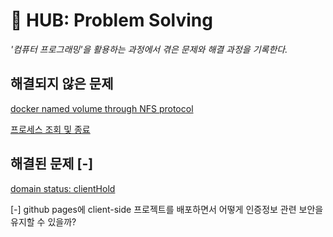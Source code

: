 # 󰏢 HUB: Problem Solving

  _'컴퓨터 프로그래밍'을 활용하는 과정에서 겪은 문제와 해결 과정을 기록한다._


## 해결되지 않은 문제

[docker named volume through NFS protocol](/Programing/problem_solving/docker_named_volume_through_NFS_protocol)

[프로세스 조회 및 종료](/Programing/problem_solving/프로세스_조회_및_종료)


## 해결된 문제 [-]

[domain status: clientHold](/Programing/problem_solving/domain_status:_clientHold)

[-] github pages에 client-side 프로젝트를 배포하면서 어떻게 인증정보 관련 보안을 유지할 수 있을까?
